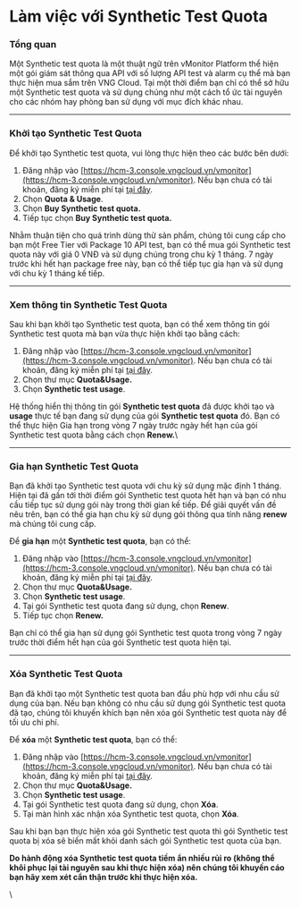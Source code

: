 # Làm việc với Synthetic Test Quota

### Tổng quan 

Một Synthetic test quota là một thuật ngữ trên vMonitor Platform thể hiện một gói giám sát thông qua API với số lượng API test và alarm cụ thể mà bạn thực hiện mua sắm trên VNG Cloud. Tại một thời điểm bạn chỉ có thể sở hữu một Synthetic test quota và sử dụng chúng như một cách tổ ức tài nguyên cho các nhóm hay phòng ban sử dụng với mục đích khác nhau.

***

### Khởi tạo Synthetic Test Quota 

Để khởi tạo Synthetic test quota, vui lòng thực hiện theo các bước bên dưới:

1. Đăng nhập vào [https://hcm-3.console.vngcloud.vn/vmonitor](https://hcm-3.console.vngcloud.vn/vmonitor). Nếu bạn chưa có tài khoản, đăng ký miễn phí tại [tại đây](https://register.vngcloud.vn/signup).
2. Chọn **Quota & Usage**.
3. Chọn **Buy Synthetic test quota.**
4. Tiếp tục chọn **Buy Synthetic test quota.**

Nhằm thuận tiện cho quá trình dùng thử sản phẩm, chúng tôi cung cấp cho bạn một Free Tier với Package 10 API test, bạn có thể mua gói Synthetic test quota này với giá 0 VNĐ và sử dụng chúng trong chu kỳ 1 tháng. 7 ngày trước khi hết hạn package free này, bạn có thể tiếp tục gia hạn và sử dụng với chu kỳ 1 tháng kế tiếp. 

***

### Xem thông tin Synthetic Test Quota 

Sau khi bạn khởi tạo Synthetic test quota, bạn có thể xem thông tin gói Synthetic test quota mà bạn vừa thực hiện khởi tạo bằng cách: 

1. Đăng nhập vào [https://hcm-3.console.vngcloud.vn/vmonitor](https://hcm-3.console.vngcloud.vn/vmonitor). Nếu bạn chưa có tài khoản, đăng ký miễn phí tại [tại đây](https://register.vngcloud.vn/signup).
2. Chọn thư mục **Quota\&Usage.**
3. Chọn **Synthetic test usage**.

Hệ thống hiển thị thông tin gói **Synthetic test quota** đã được khởi tạo và **usage** thực tế bạn đang sử dụng của gói **Synthetic test quota** đó. Bạn có thể thực hiện Gia hạn trong vòng 7 ngày trước ngày hết hạn của gói Synthetic test quota bằng cách chọn **Renew.**\


***

### Gia hạn Synthetic Test Quota 

Bạn đã khởi tạo Synthetic test quota với chu kỳ sử dụng mặc định 1 tháng. Hiện tại đã gần tới thời điểm gói Synthetic test quota hết hạn và bạn có nhu cầu tiếp tục sử dụng gói này trong thời gian kế tiếp. Để giải quyết vấn đề nêu trên, bạn có thể gia hạn chu kỳ sử dụng gói thông qua tính năng **renew** mà chúng tôi cung cấp.

Để **gia hạn** một **Synthetic test quota**, bạn có thể: 

1. Đăng nhập vào [https://hcm-3.console.vngcloud.vn/vmonitor](https://hcm-3.console.vngcloud.vn/vmonitor). Nếu bạn chưa có tài khoản, đăng ký miễn phí tại [tại đây](https://register.vngcloud.vn/signup).
2. Chọn thư mục **Quota\&Usage.**
3. Chọn **Synthetic test usage**.
4. Tại gói Synthetic test quota đang sử dụng, chọn **Renew**.
5. Tiếp tục chọn **Renew.**

Bạn chỉ có thể gia hạn sử dụng gói Synthetic test quota trong vòng 7 ngày trước thời điểm hết hạn của gói Synthetic test quota hiện tại.

***

### Xóa Synthetic Test Quota 

Bạn đã khởi tạo một Synthetic test quota ban đầu phù hợp với nhu cầu sử dụng của bạn. Nếu bạn không có nhu cầu sử dụng gói Synthetic test quota đã tạo, chúng tôi khuyến khích bạn nên xóa gói Synthetic test quota này để tối ưu chi phí. 

Để **xóa** một **Synthetic test quota**, bạn có thể: 

1. Đăng nhập vào [https://hcm-3.console.vngcloud.vn/vmonitor](https://hcm-3.console.vngcloud.vn/vmonitor). Nếu bạn chưa có tài khoản, đăng ký miễn phí tại [tại đây](https://register.vngcloud.vn/signup).
2. Chọn thư mục **Quota\&Usage.**
3. Chọn **Synthetic test usage**.
4. Tại gói Synthetic test quota đang sử dụng, chọn **Xóa**.
5. Tại màn hình xác nhận xóa Synthetic test quota, chọn **Xóa**.

Sau khi bạn bạn thực hiện xóa gói Synthetic test quota thì gói Synthetic test quota bị xóa sẽ biến mất khỏi danh sách gói Synthetic test quota của bạn. 

**Do hành động xóa Synthetic test quota tiềm ẩn nhiều rủi ro (không thể khôi phục lại tài nguyên sau khi thực hiện xóa) nên chúng tôi khuyến cáo bạn hãy xem xét cẩn thận trước khi thực hiện xóa.** 

\
